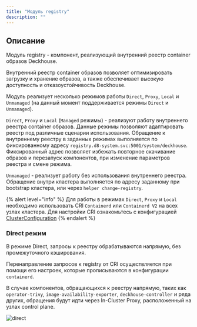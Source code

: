 ```yaml
---
title: "Модуль registry"
description: ""
---
```


## Описание

Модуль registry - компонент, реализующий внутренний реестр container образов Deckhouse.

Внутренний реестр container образов позволяет оптимизировать загрузку и хранение образов, а также обеспечивает высокую доступность и отказоустойчивость Deckhouse.

Модуль реализует несколько режимов работы `Direct`, `Proxy`, `Local` и `Unmanaged` (на данный момент поддерживается режимы `Direct` и `Unmanaged`).

`Direct`, `Proxy` и `Local` (`Managed` режимы) - реализуют работу внутреннего реестра container образов. Данные режимы позволяют адаптировать реестр под различные сценарии использования. Обращение к внутреннему реестру в заданных режимах выполняется по фиксированному адресу `registry.d8-system.svc:5001/system/deckhouse`. Фиксированный адрес позволяет избежать повторное скачивание образов и перезапуск компонентов, при изменение параметров реестра и смене режима.

`Unmanaged` - реализует работу без использования внутреннего реестра. Обращение внутри кластера выполняется по адресу заданному при bootstrap кластера, или через `helper change-registry`.

{% alert level="info" %}
Для работы в режимах `Direct`, `Proxy` и `Local` необходимо использовать CRI `Containerd` или `Containerd V2` на всех узлах кластера.
Для настройки CRI ознакомьтесь с конфигурацией [ClusterConfiguration](/products/kubernetes-platform/documentation/v1/installing/configuration.html#clusterconfiguration)
{% endalert %}


### Direct режим

В режиме Direct, запросы к реестру обрабатываются напрямую, без промежуточного кэширования.

Перенаправление запросов к registry от CRI осуществляется при помощи его настроек, которые прописываются в конфигурации `containerd`.

В случае компонентов, обращающихся к реестру напрямую, таких как `operator-trivy`, `image-availability-exporter`, `deckhouse-controller` и ряда других, обращения будут идти через In-Cluster Proxy, расположенный на узлах control plane.


<!--- Source: mermaid code from docs/internal/DIRECT.md --->
![direct](../../images/registry-module/direct.png)

<!-- ### Proxy режим
Данный режим позволяет registry выступать в качестве промежуточного прокси-сервера между клиентом и удалённым реестром, оптимизируя доступ к часто используемым образам и уменьшая нагрузку на сеть.
Запуск кеширующего Proxy реестра осуществляется виде статических подов на узлах control plane. Для обеспечения высокой доступности к кеширующему Proxy, используется балансировщик установленный на каждый узел кластера.
Обращение к Proxy registry от CRI осуществляется через балансировщик. Настройки для обращения к балансировщику прописываются в конфигурации `containerd`.
В случае компонентов, обращающихся к реестру напрямую, таких как `operator-trivy`, `image-availability-exporter`, `deckhouse-controller` и ряда других, обращения будут идти также через кеширующий Proxy реестр. -->

<!-- ### Local режим
Данный режим позволяет создавать локальную копию registry внутри кластера. Образы из удалённого реестра полностью скопированы в локальное хранилище.
Работа локального registry идентична работы кеширующего proxy. Запуск локального registry осуществляется в виде статических подов на узлах control plane. Для обеспечения высокой доступности к локальному registry, используется балансировщик установленный на каждый узел кластера.
Обращение к локальному registry от CRI осуществляется через балансировщик. Настройки для обращения к балансировщику прописываются в конфигурации `containerd`.
В случае компонентов, обращающихся к реестру напрямую, таких как `operator-trivy`, `image-availability-exporter`, `deckhouse-controller` и ряда других, обращения будут идти также в локальный реестр.
Для наполнения локального registry образами используется инструмент d8.
-->
